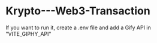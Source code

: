 # Krypto---Web3-Transaction

If you want to run it, create a .env file and add a Gify API in "VITE_GIPHY_API"
